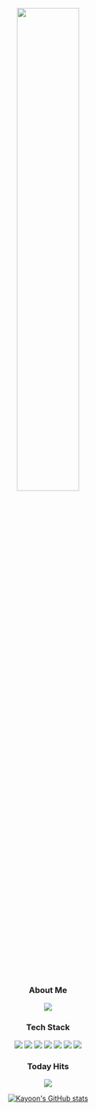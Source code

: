 
<!--![header](https://capsule-render.vercel.app/api?type=wave&color=B19CD9&height=300&section=header&text=KaYoonKim();&fontSize=90&fontColor=ffffff)-->   
<!--FFB6C1(baby pink) CBC3E3-->   
<!--![mp4](https://user-images.githubusercontent.com/60475072/157629887-dec11eee-4a48-4d36-9295-3452c897dcb3.gif)-->   
<p align="center">   
<img width="50%" src="https://user-images.githubusercontent.com/60475072/157629887-dec11eee-4a48-4d36-9295-3452c897dcb3.gif"/>   
<h3 align="center">About Me</h3>   
<p align="center">
<a href="https://www.linkedin.com/in/ka-yoon-kim"><img src="https://img.shields.io/badge/LinkedIn-0A66C2?style=flat-square&logo=LinkedIn&logoColor=white"/></a>   
   
   
<h3 align="center">Tech Stack</h3>   

<p align="center">
<img src="https://img.shields.io/badge/Python-3766AB?style=flat-square&logo=Python&logoColor=white"/></a>
<img src="https://img.shields.io/badge/PyTorch-EE4C2C?style=flat-square&logo=PyTorch&logoColor=white"/></a>
<img src="https://img.shields.io/badge/MySQL-4479A1?style=flat-square&logo=MySQL&logoColor=white"/></a>
<img src="https://img.shields.io/badge/C-A8B9CC?style=flat-square&logo=C&logoColor=white"/></a>   
<img src="https://img.shields.io/badge/Git-F05032?style=flat-square&logo=Git&logoColor=white"/></a>
<img src="https://img.shields.io/badge/GitHub-181717?style=flat-square&logo=GitHub&logoColor=white"/></a>    
<img src="https://img.shields.io/badge/Jupyter-F37626?style=flat-square&logo=Jupyter&logoColor=white"/></a>   

   
   

<h3 align="center">Today Hits</h3>
<p align="center">
<a href="https://hits.seeyoufarm.com"><img src="https://hits.seeyoufarm.com/api/count/incr/badge.svg?url=https%3A%2F%2Fgithub.com%2Fgayoooon1%2Fhit-counter&count_bg=%23CEC3F2&title_bg=%23555555&icon=&icon_color=%23E7E7E7&title=hits&edge_flat=true"/></a>   



<div align=center>   
   
<!--[![Solved.ac프로필](http://mazassumnida.wtf/api/v2/generate_badge?boj=shiaky0905)](https://solved.ac/shiaky0905)-->       
   
[![Kayoon's GitHub stats](https://github-readme-stats.vercel.app/api?username=gayoooon1&theme=midnight-purple)](https://github.com/gayoooon1/github-readme-stats)
   
  
   
<!--<h3 align="center">Let's get out of the comfort zone!</h3>-->
